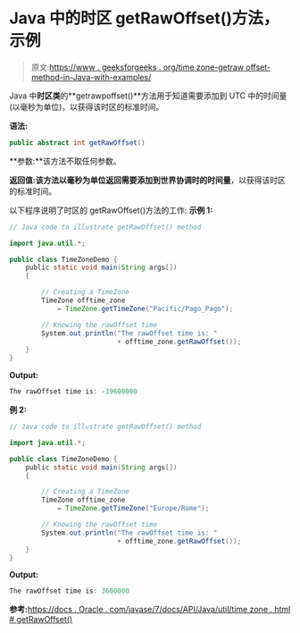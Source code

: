 # Java 中的时区 getRawOffset()方法，示例

> 原文:[https://www . geeksforgeeks . org/time zone-getraw offset-method-in-Java-with-examples/](https://www.geeksforgeeks.org/timezone-getrawoffset-method-in-java-with-examples/)

Java 中**时区类**的**getrawpoffset()**方法用于知道需要添加到 UTC 中的时间量(以毫秒为单位)，以获得该时区的标准时间。

**语法:**

```java
public abstract int getRawOffset()
```

**参数:**该方法不取任何参数。

**返回值:**该方法以毫秒为单位返回**需要添加到世界协调时的时间量**，以获得该时区的标准时间。

以下程序说明了时区的 getRawOffset()方法的工作:
**示例 1:**

```java
// Java code to illustrate getRawOffset() method

import java.util.*;

public class TimeZoneDemo {
    public static void main(String args[])
    {

        // Creating a TimeZone
        TimeZone offtime_zone
            = TimeZone.getTimeZone("Pacific/Pago_Pago");

        // Knowing the rawOffset time
        System.out.println("The rawOffset time is: "
                           + offtime_zone.getRawOffset());
    }
}
```

**Output:**

```java
The rawOffset time is: -39600000

```

**例 2:**

```java
// Java code to illustrate getRawOffset() method

import java.util.*;

public class TimeZoneDemo {
    public static void main(String args[])
    {

        // Creating a TimeZone
        TimeZone offtime_zone
            = TimeZone.getTimeZone("Europe/Rome");

        // Knowing the rawOffset time
        System.out.println("The rawOffset time is: "
                           + offtime_zone.getRawOffset());
    }
}
```

**Output:**

```java
The rawOffset time is: 3600000

```

**参考:**[https://docs . Oracle . com/javase/7/docs/API/Java/util/time zone . html # getRawOffset()](https://docs.oracle.com/javase/7/docs/api/java/util/TimeZone.html#getDSTSavings())